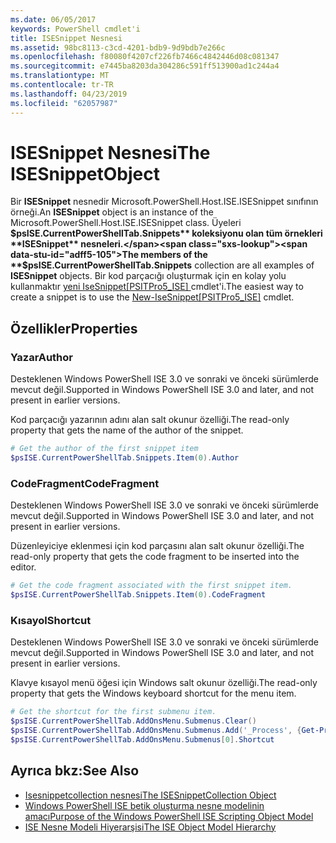 ```yaml
---
ms.date: 06/05/2017
keywords: PowerShell cmdlet'i
title: ISESnippet Nesnesi
ms.assetid: 98bc8113-c3cd-4201-bdb9-9d9bdb7e266c
ms.openlocfilehash: f80080f4207cf226fb7466c4842446d08c081347
ms.sourcegitcommit: e7445ba8203da304286c591ff513900ad1c244a4
ms.translationtype: MT
ms.contentlocale: tr-TR
ms.lasthandoff: 04/23/2019
ms.locfileid: "62057987"
---
```

# <a name="the-isesnippetobject"></a><span data-ttu-id="adff5-103">ISESnippet Nesnesi</span><span class="sxs-lookup"><span data-stu-id="adff5-103">The ISESnippetObject</span></span>

<span data-ttu-id="adff5-104">Bir **ISESnippet** nesnedir Microsoft.PowerShell.Host.ISE.ISESnippet sınıfının örneği.</span><span class="sxs-lookup"><span data-stu-id="adff5-104">An **ISESnippet** object is an instance of the Microsoft.PowerShell.Host.ISE.ISESnippet class.</span></span> <span data-ttu-id="adff5-105">Üyeleri **$psISE.CurrentPowerShellTab.Snippets** koleksiyonu olan tüm örnekleri **ISESnippet** nesneleri.</span><span class="sxs-lookup"><span data-stu-id="adff5-105">The members of the **$psISE.CurrentPowerShellTab.Snippets** collection are all examples of **ISESnippet** objects.</span></span> <span data-ttu-id="adff5-106">Bir kod parçacığı oluşturmak için en kolay yolu kullanmaktır [yeni IseSnippet&#91;PSITPro5_ISE&#93; ](https://technet.microsoft.com/library/0a6339a3-2683-4a8e-8929-90ad9a95c3e0) cmdlet'i.</span><span class="sxs-lookup"><span data-stu-id="adff5-106">The easiest way to create a snippet is to use the [New-IseSnippet&#91;PSITPro5_ISE&#93;](https://technet.microsoft.com/library/0a6339a3-2683-4a8e-8929-90ad9a95c3e0) cmdlet.</span></span>

## <a name="properties"></a><span data-ttu-id="adff5-107">Özellikler</span><span class="sxs-lookup"><span data-stu-id="adff5-107">Properties</span></span>

### <a name="author"></a><span data-ttu-id="adff5-108">Yazar</span><span class="sxs-lookup"><span data-stu-id="adff5-108">Author</span></span>

<span data-ttu-id="adff5-109">Desteklenen Windows PowerShell ISE 3.0 ve sonraki ve önceki sürümlerde mevcut değil.</span><span class="sxs-lookup"><span data-stu-id="adff5-109">Supported in Windows PowerShell ISE 3.0 and later, and not present in earlier versions.</span></span>

<span data-ttu-id="adff5-110">Kod parçacığı yazarının adını alan salt okunur özelliği.</span><span class="sxs-lookup"><span data-stu-id="adff5-110">The read-only property that gets the name of the author of the snippet.</span></span>

```powershell
# Get the author of the first snippet item
$psISE.CurrentPowerShellTab.Snippets.Item(0).Author
```

### <a name="codefragment"></a><span data-ttu-id="adff5-111">CodeFragment</span><span class="sxs-lookup"><span data-stu-id="adff5-111">CodeFragment</span></span>

<span data-ttu-id="adff5-112">Desteklenen Windows PowerShell ISE 3.0 ve sonraki ve önceki sürümlerde mevcut değil.</span><span class="sxs-lookup"><span data-stu-id="adff5-112">Supported in Windows PowerShell ISE 3.0 and later, and not present in earlier versions.</span></span>

<span data-ttu-id="adff5-113">Düzenleyiciye eklenmesi için kod parçasını alan salt okunur özelliği.</span><span class="sxs-lookup"><span data-stu-id="adff5-113">The read-only property that gets the code fragment to be inserted into the editor.</span></span>

```powershell
# Get the code fragment associated with the first snippet item.
$psISE.CurrentPowerShellTab.Snippets.Item(0).CodeFragment
```

### <a name="shortcut"></a><span data-ttu-id="adff5-114">Kısayol</span><span class="sxs-lookup"><span data-stu-id="adff5-114">Shortcut</span></span>

<span data-ttu-id="adff5-115">Desteklenen Windows PowerShell ISE 3.0 ve sonraki ve önceki sürümlerde mevcut değil.</span><span class="sxs-lookup"><span data-stu-id="adff5-115">Supported in Windows PowerShell ISE 3.0 and later, and not present in earlier versions.</span></span>

<span data-ttu-id="adff5-116">Klavye kısayol menü öğesi için Windows salt okunur özelliği.</span><span class="sxs-lookup"><span data-stu-id="adff5-116">The read-only property that gets the Windows keyboard shortcut for the menu item.</span></span>

```powershell
# Get the shortcut for the first submenu item.
$psISE.CurrentPowerShellTab.AddOnsMenu.Submenus.Clear()
$psISE.CurrentPowerShellTab.AddOnsMenu.Submenus.Add('_Process', {Get-Process}, 'Alt+P')
$psISE.CurrentPowerShellTab.AddOnsMenu.Submenus[0].Shortcut
```

## <a name="see-also"></a><span data-ttu-id="adff5-117">Ayrıca bkz:</span><span class="sxs-lookup"><span data-stu-id="adff5-117">See Also</span></span>

- [<span data-ttu-id="adff5-118">Isesnippetcollection nesnesi</span><span class="sxs-lookup"><span data-stu-id="adff5-118">The ISESnippetCollection Object</span></span>](The-ISESnippetCollection-Object.md)
- [<span data-ttu-id="adff5-119">Windows PowerShell ISE betik oluşturma nesne modelinin amacı</span><span class="sxs-lookup"><span data-stu-id="adff5-119">Purpose of the Windows PowerShell ISE Scripting Object Model</span></span>](purpose-of-the-windows-powershell-ise-scripting-object-model.md)
- [<span data-ttu-id="adff5-120">ISE Nesne Modeli Hiyerarşisi</span><span class="sxs-lookup"><span data-stu-id="adff5-120">The ISE Object Model Hierarchy</span></span>](The-ISE-Object-Model-Hierarchy.md)